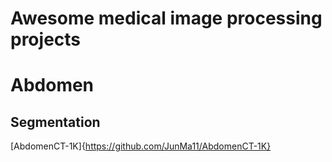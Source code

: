 # Awesome medical image processing projects

# Abdomen 

## Segmentation

[AbdomenCT-1K]{https://github.com/JunMa11/AbdomenCT-1K}

